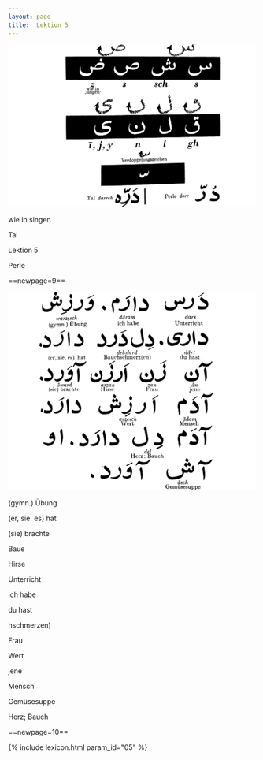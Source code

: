 ```yaml
---
layout: page
title:  Lektion 5
---
```



![image](/assets/s/012.png-03.png)

wie in singen

Tal



Lektion 5

Perle



==newpage=9==

![image](/assets/s/013.png-02.png)

(gymn.) Übung

(er, sie. es) hat

(sie) brachte

Baue

Hirse



Unterricht

ich habe

du hast

hschmerzen)

Frau

Wert

jene

Mensch

Gemüsesuppe

Herz; Bauch



==newpage=10==


{% include lexicon.html param_id="05" %}
